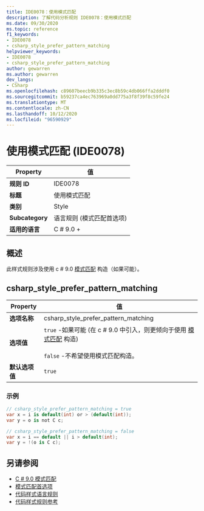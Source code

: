 ```yaml
---
title: IDE0078：使用模式匹配
description: 了解代码分析规则 IDE0078：使用模式匹配
ms.date: 09/30/2020
ms.topic: reference
f1_keywords:
- IDE0078
- csharp_style_prefer_pattern_matching
helpviewer_keywords:
- IDE0078
- csharp_style_prefer_pattern_matching
author: gewarren
ms.author: gewarren
dev_langs:
- CSharp
ms.openlocfilehash: c89607beecb9b335c3ec8b59c4db066ffa2dddf0
ms.sourcegitcommit: b59237ca4ec763969a0dd775a3f8f39f8c59fe24
ms.translationtype: MT
ms.contentlocale: zh-CN
ms.lasthandoff: 10/12/2020
ms.locfileid: "96590929"
---
```

# <a name="use-pattern-matching-ide0078"></a>使用模式匹配 (IDE0078) 

|Property|值|
|-|-|
| **规则 ID** | IDE0078 |
| **标题** | 使用模式匹配 |
| **类别** | Style |
| **Subcategory** | 语言规则 (模式匹配首选项)  |
| **适用的语言** | C # 9.0 + |

## <a name="overview"></a>概述

此样式规则涉及使用 c # 9.0 [模式匹配](../../../csharp/whats-new/csharp-9.md#pattern-matching-enhancements) 构造（如果可能）。

## <a name="csharp_style_prefer_pattern_matching"></a>csharp_style_prefer_pattern_matching

|Property|值|
|-|-|
| **选项名称** | csharp_style_prefer_pattern_matching |
| **选项值** | `true` -如果可能 (在 c # 9.0 中引入，则更倾向于使用 [模式匹配](../../../csharp/whats-new/csharp-9.md#pattern-matching-enhancements) 构造) <br /><br />`false` -不希望使用模式匹配构造。 |
| **默认选项值** | `true` |

### <a name="example"></a>示例

```csharp
// csharp_style_prefer_pattern_matching = true
var x = i is default(int) or > (default(int));
var y = o is not C c;

// csharp_style_prefer_pattern_matching = false
var x = i == default || i > default(int);
var y = !(o is C c);
```

## <a name="see-also"></a>另请参阅

- [C # 9.0 模式匹配](../../../csharp/whats-new/csharp-9.md#pattern-matching-enhancements)
- [模式匹配首选项](pattern-matching-preferences.md)
- [代码样式语言规则](language-rules.md)
- [代码样式规则参考](index.md)
